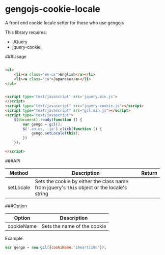 gengojs-cookie-locale
=====================

A front end cookie locale setter for those who use gengojs

This library requires:

* JQuery
* jquery-cookie

###Usage

```html

<ul>
	<li><a class="en-us">English</a></li>
	<li><a class="ja">Japanese</a></li>
</ul>


<script type='text/javascript' src='jquery.min.js'>
</script>
<script type="text/javascript" src="jquery-cookie.js"></script>
<script type="text/javascript" src="gcl.min.js"></script>
<script type="text/javascript">
	$(document).ready(function () {
		var gengo = gcl();
		$('.en-us, .ja').click(function () {
			gengo.setLocale(this);
		})
	});

</script>

```

###API

|Method   |Description   |Return   |
|---------|--------------|---------|
|setLocale|Sets the cookie by either the class name from jquery's `this` object or the locale's string|   |

###Option

|Option   |Description|
|---------|-----------|
|cookieName| Sets the name of the cookie

Example:

```js
var gengo = new gcl({cookiName:'ihearti18n'});
```